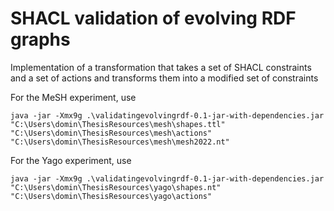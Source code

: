 # SHACL validation of evolving RDF graphs

Implementation of a transformation that takes
a set of SHACL constraints
and a set of actions
and transforms them into a modified set of constraints

For the MeSH experiment, use

```
java -jar -Xmx9g .\validatingevolvingrdf-0.1-jar-with-dependencies.jar "C:\Users\domin\ThesisResources\mesh\shapes.ttl" "C:\Users\domin\ThesisResources\mesh\actions" "C:\Users\domin\ThesisResources\mesh\mesh2022.nt"
```

For the Yago experiment, use
```
java -jar -Xmx9g .\validatingevolvingrdf-0.1-jar-with-dependencies.jar "C:\Users\domin\ThesisResources\yago\shapes.nt" "C:\Users\domin\ThesisResources\yago\actions"
```

